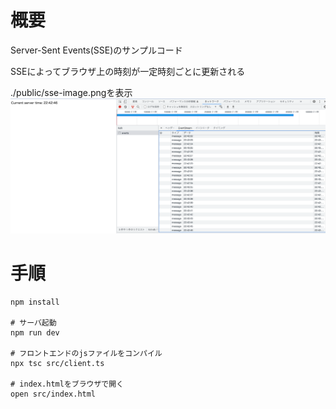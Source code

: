 # 概要
Server-Sent Events(SSE)のサンプルコード

SSEによってブラウザ上の時刻が一定時刻ごとに更新される

./public/sse-image.pngを表示
![デモイメージ](./public/sse-image.png "サンプル")

# 手順
```
npm install

# サーバ起動
npm run dev

# フロントエンドのjsファイルをコンパイル
npx tsc src/client.ts

# index.htmlをブラウザで開く
open src/index.html
```
